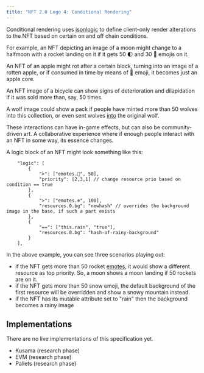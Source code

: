 ```yaml
---
title: "NFT 2.0 Lego 4: Conditional Rendering"
---
```


Conditional rendering uses [jsonlogic](https://jsonlogic.com/) to define client-only render alterations to the NFT based on certain on and off chain conditions.

For example, an NFT depicting an image of a moon might change to a halfmoon with a rocket landing on it if it gets 50 🌓 and 30 🚀 emojis on it. 

An NFT of an apple might rot after a certain block, turning into an image of a rotten apple, or if consumed in time by means of 🍴 emoji, it becomes just an apple core.

An NFT image of a bicycle can show signs of deterioration and dilapidation if it was sold more than, say, 50 times.

A wolf image could show a pack if people have minted more than 50 wolves into this collection, or even sent wolves [into](lego1-nested.md) the original wolf.

These interactions can have in-game effects, but can also be community-driven art. A collaborative experience where if enough people interact with an NFT in some way, its essence changes.

A logic block of an NFT might look something like this:

```
    "logic": [
        {
            ">": ["emotes.🚀", 50],
            "priority": [2,3,1] // change resource prio based on condition == true
        },
        {
            ">": ["emotes.❄", 100],
            "resources.0.bg": "newhash" // overrides the background image in the base, if such a part exists
        },
        {
            "==": ["this.rain", "true"],
            "resources.0.bg": "hash-of-rainy-background"
        }
    ],
```

In the above example, you can see three scenarios playing out:

- if the NFT gets more than 50 rocket [emotes](lego3-emote.md), it would show a different resource as top priority. So, a moon shows a moon landing if 50 rockets are on it.
- if the NFT gets more than 50 snow emoji, the default background of the first resource will be overridden and show a snowy mountain instead.
- if the NFT has its mutable attribute set to "rain" then the background becomes a rainy image

## Implementations

There are no live implementations of this specification yet.

- Kusama (research phase)
- EVM (research phase)
- Pallets (research phase)